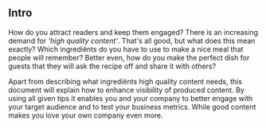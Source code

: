 ## Intro

How do you attract readers and keep them engaged? There is an increasing demand for *'high quality content'*. That's all good, but what does this mean exactly? Which ingrediënts do you have to use to make a nice meal that people will remember? Better even, how do you make the perfect dish for guests that they will ask the recipe off and share it with others? 

Apart from describing what ingrediënts high quality content needs, this document will explain how to enhance visibility of produced content. By using all given tips it enables you and your company to better engage with your target audience and to test your business metrics. While good content makes you love your own company even more.
